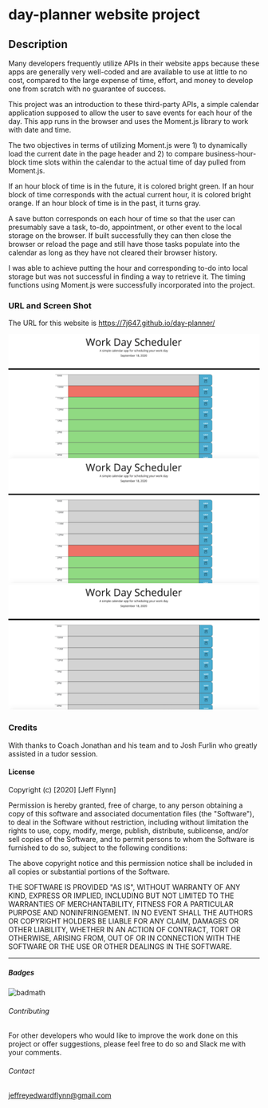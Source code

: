 # day-planner website project

## Description 

Many developers frequently utilize APIs in their website apps because these apps are generally very well-coded and are available to use at little to no cost, compared to the large expense of time, effort, and money to develop one from scratch with no guarantee of success.

This project was an introduction to these third-party APIs, a simple calendar application supposed to allow the user to save events for each hour of the day.  This app runs in the browser and uses the Moment.js library to work with date and time.

The two objectives in terms of utilizing Moment.js were 1) to dynamically load the current date in the page header and 2) to compare business-hour-block time slots within the calendar to the actual time of day pulled from Moment.js.

If an hour block of time is in the future, it is colored bright green.  If an hour block of time corresponds with the actual current hour, it is colored bright orange.  If an hour block of time is in the past, it turns gray.

A save button corresponds on each hour of time so that the user can presumably save a task, to-do, appointment, or other event to the local storage on the browser.  If built successfully they can then close the browser or reload the page and still have those tasks populate into the calendar as long as they have not cleared their browser history.

I was able to achieve putting the hour and corresponding to-do into local storage but was not successful in finding a way to retrieve it.  The timing functions using Moment.js were successfully incorporated into the project.


### URL and Screen Shot

The URL for this website is https://7j647.github.io/day-planner/

<img src ="./NineAM.png" alt= "Day planner app screen shot">
<img src ="./OnePM.png" alt= "Day planner app screen shot">
<img src ="./FivePM.png" alt= "Day planner app screen shot">

### Credits

With thanks to Coach Jonathan and his team and to Josh Furlin who greatly assisted in a tudor session.


#### License

Copyright (c) [2020] [Jeff Flynn]

Permission is hereby granted, free of charge, to any person obtaining a copy
of this software and associated documentation files (the "Software"), to deal
in the Software without restriction, including without limitation the rights
to use, copy, modify, merge, publish, distribute, sublicense, and/or sell
copies of the Software, and to permit persons to whom the Software is
furnished to do so, subject to the following conditions:

The above copyright notice and this permission notice shall be included in all
copies or substantial portions of the Software.

THE SOFTWARE IS PROVIDED "AS IS", WITHOUT WARRANTY OF ANY KIND, EXPRESS OR
IMPLIED, INCLUDING BUT NOT LIMITED TO THE WARRANTIES OF MERCHANTABILITY,
FITNESS FOR A PARTICULAR PURPOSE AND NONINFRINGEMENT. IN NO EVENT SHALL THE
AUTHORS OR COPYRIGHT HOLDERS BE LIABLE FOR ANY CLAIM, DAMAGES OR OTHER
LIABILITY, WHETHER IN AN ACTION OF CONTRACT, TORT OR OTHERWISE, ARISING FROM,
OUT OF OR IN CONNECTION WITH THE SOFTWARE OR THE USE OR OTHER DEALINGS IN THE
SOFTWARE.

---

##### Badges

![badmath](https://img.shields.io/github/languages/top/nielsenjared/badmath)


###### Contributing

For other developers who would like to improve the work done on this project or offer suggestions, please feel free to do so and Slack me with your comments.

###### Contact
<jeffreyedwardflynn@gmail.com>